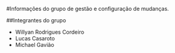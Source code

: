 #Informações do grupo de gestão e configuração de mudanças.


##Integrantes do grupo

* Willyan Rodrigues Cordeiro
* Lucas Casaroto
* Michael Gavião

